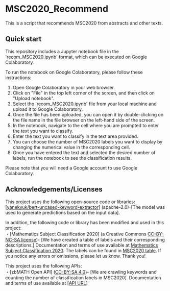 # MSC2020_Recommend
This is a script that recommends MSC2020 from abstracts and other texts.  

## Quick start
This repository includes a Jupyter notebook file in the 'recom_MSC2020.ipynb' format, which can be executed on Google Colaboratory.

To run the notebook on Google Colaboratory, please follow these instructions:

1. Open Google Colaboratory in your web browser.
2. Click on "File" in the top left corner of the screen, and then click on "Upload notebook".
3. Select the 'recom_MSC2020.ipynb' file from your local machine and upload it to Google Colaboratory.
4. Once the file has been uploaded, you can open it by double-clicking on the file name in the file browser on the left-hand side of the screen.
5. In the notebook, navigate to the cell where you are prompted to enter the text you want to classify.
6. Enter the text you want to classify in the text area provided.
7. You can choose the number of MSC2020 labels you want to display by changing the numerical value in the corresponding cell.
8. Once you have entered the text and selected the desired number of labels, run the notebook to see the classification results.

Please note that you will need a Google account to use Google Colaboratory.

## Acknowledgements/Licenses
This project uses the following open-source code or libraries:  
[[yanekyuk/bert-uncased-keyword-extractor](https://huggingface.co/yanekyuk/bert-uncased-keyword-extractor)] (apache-2.0)-[The model was used to generate predictions based on the input data].

In addition, the following code or library has been modified and used in this project:  
・[Mathematics Subject Classification 2020] (a Creative Commons [CC-BY-NC-SA license](https://creativecommons.org/licenses/by-nc-sa/4.0/))- [We have created a table of labels and their corresponding descriptions.]
Documentation and terms of use available at [Mathematics Subject Classification 2020](https://mathscinet.ams.org/msnhtml/msc2020.pdf).
The labels can be found in [MSC2020 table](MSC/MSC2020.tsv). If you notice any errors or omissions, please let us know. Thank you!

This project uses the following APIs:  
・[zbMATH Open API] ([CC-BY-SA 4.0](https://creativecommons.org/licenses/by-sa/4.0/))- [We are crawling keywords and counting the number of classification labels in MSC2020]. Documentation and terms of use available at [[API URL](https://zboai.formulasearchengine.com/)]
